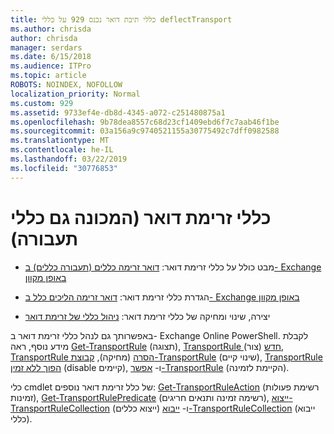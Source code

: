 ```yaml
---
title: כללי תיבת דואר נכנס 929 על כללי deflectTransport
ms.author: chrisda
author: chrisda
manager: serdars
ms.date: 6/15/2018
ms.audience: ITPro
ms.topic: article
ROBOTS: NOINDEX, NOFOLLOW
localization_priority: Normal
ms.custom: 929
ms.assetid: 9733ef4e-db8d-4345-a072-c251480875a1
ms.openlocfilehash: 9b78dea8557c68d23cf1409ebd6f7c7aab46f1be
ms.sourcegitcommit: 03a156a9c9740521155a30775492c7dff0982588
ms.translationtype: MT
ms.contentlocale: he-IL
ms.lasthandoff: 03/22/2019
ms.locfileid: "30776853"
---
```

# <a name="mail-flow-rules-also-known-as-transport-rules"></a>כללי זרימת דואר (המכונה גם כללי תעבורה)

- מבט כולל על כללי זרימת דואר: [דואר זרימה כללים (תעבורה כללים) ב- Exchange באופן מקוון](https://technet.microsoft.com/library/jj919238.aspx)
    
- הגדרת כללי זרימת דואר: [דואר זרימה הליכים כלל ב- Exchange באופן מקוון](https://technet.microsoft.com/library/dn600436.aspx)
    
- יצירה, שינוי ומחיקה של כללי זרימת דואר: [ניהול כללי של זרימת דואר](https://technet.microsoft.com/library/jj657505.aspx)
    
באפשרותך גם לנהל כללי זרימת דואר ב- Exchange Online PowerShell. לקבלת מידע נוסף, ראה [Get-TransportRule](https://docs.microsoft.com/powershell/module/exchange/policy-and-compliance/get-transportrule) (תצוגה), [TransportRule חדש](https://docs.microsoft.com/powershell/module/exchange/policy-and-compliance/new-transportrule) (צור), [TransportRule הסרה](https://docs.microsoft.com/powershell/module/exchange/policy-and-compliance/remove-transportrule) (מחיקה), [קבוצת-TransportRule](https://docs.microsoft.com/powershell/module/exchange/policy-and-compliance/set-transportrule) (שינוי קיים), [TransportRule הפוך ללא זמין](https://docs.microsoft.com/powershell/module/exchange/policy-and-compliance/disable-transportrule) (disable קיימים), ו- [אפשר-TransportRule](https://docs.microsoft.com/powershell/module/exchange/policy-and-compliance/enable-transportrule) (הקיימת לזמינה). 
  
כלי cmdlet של כלל זרימת דואר נוספים: [Get-TransportRuleAction](https://docs.microsoft.com/powershell/module/exchange/policy-and-compliance/get-transportruleaction) (רשימת פעולות זמינות), [Get-TransportRulePredicate](https://docs.microsoft.com/powershell/module/exchange/policy-and-compliance/get-transportrulepredicate) (רשימה זמינה ותנאים חריגים), [ייצוא-TransportRuleCollection](https://docs.microsoft.com/powershell/module/exchange/policy-and-compliance/export-transportrulecollection) (ייצוא כללים) ו- [ ייבוא-TransportRuleCollection](https://docs.microsoft.com/powershell/module/exchange/policy-and-compliance/import-transportrulecollection) (ייבוא כללי). 
  

